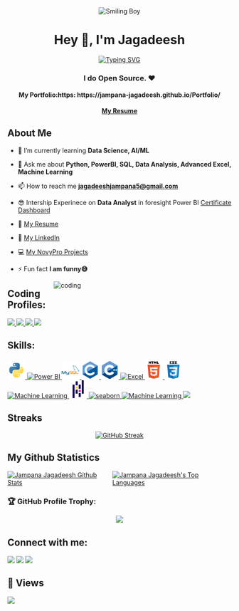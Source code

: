 <div align="center">
    <img src="https://github.com/Jacas6004/kmean-cluster/blob/main/3d-cartoon-boy-smiling-portrait-isolated-transparent-background-png-psd_888962-1548-removebg-preview.png" alt="Smiling Boy" style="width: 300px; height: 250 px;"> 
</div>
<h1 align="center">Hey 👋, I'm Jagadeesh</h1>
<div align="center" style="text-align: center;">
    <a href="https://git.io/typing-svg">
      <img src="https://readme-typing-svg.demolab.com?font=Open+Sans&weight=600&pause=1000&color=FFFFFF&width=700&lines=I'm+a+self-taught+passionate+Full-Stack+Web+Developer+from+India." alt="Typing SVG" />
    </a>
</div>
<h3 align="center">I do Open Source. ❤️</h3>
<h4 align="center">My Portfolio:https: https://jampana-jagadeesh.github.io/Portfolio/ </h4>
<div align="center">
  <a align="center" href="https://drive.google.com/file/d/1p1IN9ZiCfzZB8STJaurk0ApWTpTdbIai/view">
    <strong>My Resume</strong>
  </a>
</div>

## About Me

- 🌱 I’m currently learning **Data Science, AI/ML**

- 💬 Ask me about **Python, PowerBI, SQL, Data Analysis, Advanced Excel, Machine Learning**

- 📫 How to reach me **jagadeeshjampana5@gmail.com**
- 😎 Intership Experinece on **Data Analyst** in foresight Power BI 
  [Certificate](https://training.foresightbi.com.ng/certificates/62asdecpfi) [Dashboard](https://app.powerbi.com/view?r=eyJrIjoiODMxYTA2MTItYmM3Yy00ZTQwLWFhYzItZmRhYzNkM2U0YzljIiwidCI6IjBlODY5M2EwLTljODctNGnU4YS04ZTZlLTQ2MjYxZGUxMjkyYSJ9)
- 📄 [My Resume][resume-link]

[resume-link]: https://drive.google.com/file/d/1p1IN9ZiCfzZB8STJaurk0ApWTpTdbIai/view


- 🔗 [My LinkedIn](https://www.linkedin.com/in/jampana-jagadeesh-9704002a2/)
  
- 💻 [My NovyPro Projects][novypro-link]

[novypro-link]: https://www.novypro.com/profile_projects/jampanajagadeesh 

- ⚡ Fun fact **I am funny😅**


<img align="right" alt="coding" width="400" src="https://user-images.githubusercontent.com/55389276/140866485-8fb1c876-9a8f-4d6a-98dc-08c4981eaf70.gif">

## **Coding Profiles**:

<p align="left"> 
    <a href="https://www.hackerrank.com/profile/jagadeeshjampan1" target="_blank"> <img src="https://img.icons8.com/external-tal-revivo-shadow-tal-revivo/48/undefined/external-hackerrank-is-a-technology-company-that-focuses-on-competitive-programming-logo-shadow-tal-revivo.png"/> </a>  
    <a href="https://www.codechef.com/users/jagadeesh_6004" target="_blank"> <img src="https://img.icons8.com/fluency/48/000000/codechef.png"/> </a>
    <a href="https://auth.geeksforgeeks.org/user/jagadeeshuz7i" target="_blank"> <img src="https://img.icons8.com/color/48/undefined/GeeksforGeeks.png"/> </a>
    <a href="https://leetcode.com/191fa06004/" target="_blank"> <img src="https://img.icons8.com/external-tal-revivo-color-tal-revivo/48/undefined/external-level-up-your-coding-skills-and-quickly-land-a-job-logo-color-tal-revivo.png"/> </a>     
</p>

## **Skills**:

<h3 align="left"></h3>
<p align="left"> 
    <a href="https://www.python.org" target="_blank" rel="noreferrer"> <img src="https://raw.githubusercontent.com/devicons/devicon/master/icons/python/python-original.svg" alt="python" width="40" height="40"/</a>
    <a href="https://www.tutorialspoint.com/power_bi/index.htm" target="_blank" rel="noreferrer"> <img src="https://upload.wikimedia.org/wikipedia/commons/thumb/c/cf/New_Power_BI_Logo.svg/630px-New_Power_BI_Logo.svg.png" alt="Power BI" width="40" height="40"/> </a>
    </a> <a href="https://www.mysql.com/" target="_blank" rel="noreferrer"> <img src="https://raw.githubusercontent.com/devicons/devicon/master/icons/mysql/mysql-original-wordmark.svg" alt="mysql" width="40" height="40"/> </a>
    <a href="https://www.cprogramming.com/" target="_blank" rel="noreferrer"> <img src="https://raw.githubusercontent.com/devicons/devicon/master/icons/c/c-original.svg" alt="c" width="40" height="40"/> </a> 
    <a href="https://www.w3schools.com/cpp/" target="_blank" rel="noreferrer"> <img src="https://raw.githubusercontent.com/devicons/devicon/master/icons/cplusplus/cplusplus-original.svg" alt="cplusplus" width="40" height="40"/> </a> 
    <a href="https://www.microsoft.com/en-us/microsoft-365/excel" target="_blank" rel="noreferrer"> <img src="https://w7.pngwing.com/pngs/670/803/png-transparent-excel-logo-logos-logos-and-brands-icon-thumbnail.png" alt="Excel" width="40" height="40"/> </a>
    <a href="https://www.w3.org/html/" target="_blank" rel="noreferrer"> <img src="https://raw.githubusercontent.com/devicons/devicon/master/icons/html5/html5-original-wordmark.svg" alt="html5" width="40" height="40"/> <a/>
    <a href="https://www.w3schools.com/css/" target="_blank" rel="noreferrer"> <img src="https://raw.githubusercontent.com/devicons/devicon/master/icons/css3/css3-original-wordmark.svg" alt="css3" width="40" height="40"/> </a> 
        <a href="https://www.w3schools.com/python/python_ml_getting_started.asp" target="_blank" rel="noreferrer"> <img src="https://encrypted-tbn0.gstatic.com/images?q=tbn:ANd9GcQF31S8eukxtjJ4NQxLqAsXXaF7ZbEPATL5CFJOl7lIaw&s" alt="Machine Learning" width="40" height="40"/> </a>
     <a href="https://pandas.pydata.org/" target="_blank" rel="noreferrer"> <img src="https://raw.githubusercontent.com/devicons/devicon/2ae2a900d2f041da66e950e4d48052658d850630/icons/pandas/pandas-original.svg" alt="pandas" width="40" height="40"/> <a/>
    <a href="https://seaborn.pydata.org/" target="_blank" rel="noreferrer"> <img src="https://seaborn.pydata.org/_images/logo-mark-lightbg.svg" alt="seaborn" width="40" height="40"/> </a>  
    <a href="https://www.w3schools.com/python/numpy/default.asp" target="_blank" rel="noreferrer"> <img src="https://user-images.githubusercontent.com/67586773/105040771-43887300-5a88-11eb-9f01-bee100b9ef22.png" alt="Machine Learning" width="40" height="40"/> </a>
    <a href="https://code.visualstudio.com/" target="_blank"> <img src="https://img.icons8.com/color/48/undefined/visual-studio-code-2019.png"/> </a>
     </p>


## Streaks
<div align="center">
  <a href="https://git.io/streak-stats">
    <img src="https://github-readme-streak-stats.herokuapp.com?user=Jampana-Jagadeesh&theme=ambient-gradient&hide_border=true&background=50%2CF7ACAC%2C92A8D1" alt="GitHub Streak" />
  </a>
</div>


## My Github Statistics

<div style="display: flex; justify-content: space-between;">
  <a href="https://github.com/Jampana-Jagadeesh/github-readme-stats">
    <img alt="Jampana Jagadeesh Github Stats" src="https://github-readme-stats.vercel.app/api?username=Jampana-Jagadeesh&show_icons=true&count_private=true&theme=react&hide_border=true&bg_color=0D1117" width="500" height="300" />
  </a>

  <a href="https://github.com/Jampana-Jagadeesh/github-readme-stats">
    <img alt="Jampana Jagadeesh's Top Languages" src="https://github-readme-stats.vercel.app/api/top-langs/?username=Jampana-Jagadeesh&langs_count=8&count_private=true&layout=compact&theme=react&hide_border=true&bg_color=0D1117" width="330" height="300" />
  </a>
</div>

### 🏆 GitHub Profile Trophy:
<p align="center">
<a href="https://github.com/ryo-ma/github-profile-trophy">
  <img width=800 src="https://github-profile-trophy.vercel.app/?username=Jampana-Jagadeesh&column=8&theme=onedark&no-frame=true&no-bg=true"/>
</a>
</p>

## Connect with me:

<p align="left">
  <a href = "https://www.instagram.com/j._.jagadeesh/"><img src="https://img.icons8.com/fluency/48/instagram-new.png"/></a>
<a href = "https://www.linkedin.com/in/jampana-jagadeesh-9704002a2/"><img src="https://img.icons8.com/fluency/48/linkedin.png"/></a>
<a href = "https://twitter.com/Jagadeesh_6004?t=Ymo7QH-MHGWDiCgc3ie3eg&s=09"><img src="https://img.icons8.com/fluency/48/twitter.png"/></a>
</p>

## 👀 Views
<a href="https://github.com/Meghna-DAS/github-profile-views-counter">
    <img src="https://komarev.com/ghpvc/?username=Jampana-Jagadeesh">
</a>



    

